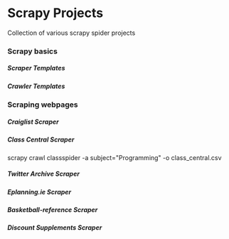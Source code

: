 # Scrapy Projects

Collection of various scrapy spider projects


### Scrapy basics

##### Scraper Templates
##### Crawler Templates

### Scraping webpages

##### Craiglist Scraper 

##### Class Central Scraper
scrapy crawl classspider -a subject="Programming" -o class_central.csv

##### Twitter Archive Scraper

##### Eplanning.ie Scraper

##### Basketball-reference Scraper

##### Discount Supplements Scraper
